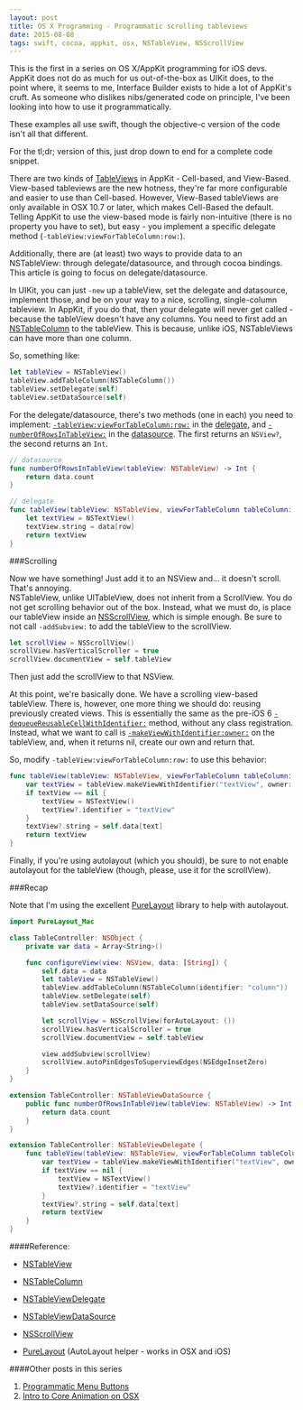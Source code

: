 ```yaml
---
layout: post
title: OS X Programming - Programmatic scrolling tableviews
date: 2015-08-08
tags: swift, cocoa, appkit, osx, NSTableView, NSScrollView
---
```


This is the first in a series on OS X/AppKit programming for iOS devs. AppKit does not do as much for us out-of-the-box as UIKit does, to the point where, it seems to me, Interface Builder exists to hide a lot of AppKit's cruft. As someone who dislikes nibs/generated code on principle, I've been looking into how to use it programmatically.

These examples all use swift, though the objective-c version of the code isn't all that different.

For the tl;dr; version of this, just drop down to end for a complete code snippet.

There are two kinds of [TableViews](https://developer.apple.com/library/mac/documentation/Cocoa/Reference/ApplicationKit/Classes/NSTableView_Class/index.html) in AppKit - Cell-based, and View-Based. View-based tableviews are the new hotness, they're far more configurable and easier to use than Cell-based. However, View-Based tableViews are only available in OSX 10.7 or later, which makes Cell-Based the default. Telling AppKit to use the view-based mode is fairly non-intuitive (there is no property you have to set), but easy - you implement a specific delegate method (`-tableView:viewForTableColumn:row:`).

Additionally, there are (at least) two ways to provide data to an NSTableView: through delegate/datasource, and through cocoa bindings. This article is going to focus on delegate/datasource.

In UIKit, you can just `-new` up a tableView, set the delegate and datasource, implement those, and be on your way to a nice, scrolling, single-column tableview. In AppKit, if you do that, then your delegate will never get called - because the tableView doesn't have any columns. You need to first add an [NSTableColumn](https://developer.apple.com/library/mac/documentation/Cocoa/Reference/ApplicationKit/Classes/NSTableColumn_Class/index.html#//apple_ref/occ/cl/NSTableColumn) to the tableView. This is because, unlike iOS, NSTableViews can have more than one column.

So, something like:

```swift
let tableView = NSTableView()
tableView.addTableColumn(NSTableColumn())
tableView.setDelegate(self)
tableView.setDataSource(self)
```

For the delegate/datasource, there's two methods (one in each) you need to implement: [`-tableView:viewForTableColumn:row:`](https://developer.apple.com/library/mac/documentation/Cocoa/Reference/NSTableViewDelegate_Protocol/index.html#//apple_ref/occ/intfm/NSTableViewDelegate/tableView:viewForTableColumn:row:) in the [delegate](https://developer.apple.com/library/mac/documentation/Cocoa/Reference/NSTableViewDelegate_Protocol/index.html), and [`-numberOfRowsInTableView:`](https://developer.apple.com/library/mac/documentation/Cocoa/Reference/ApplicationKit/Protocols/NSTableDataSource_Protocol/index.html#//apple_ref/occ/intfm/NSTableViewDataSource/numberOfRowsInTableView:) in the [datasource](https://developer.apple.com/library/mac/documentation/Cocoa/Reference/ApplicationKit/Protocols/NSTableDataSource_Protocol/index.html). The first returns an `NSView?`, the second returns an `Int`.

```swift
// datasource
func numberOfRowsInTableView(tableView: NSTableView) -> Int {
    return data.count
}

// delegate
func tableView(tableView: NSTableView, viewForTableColumn tableColumn: NSTableColumn?, row: Int) -> NSView? {
    let textView = NSTextView()
    textView.string = data[row]
    return textView
}
```

###Scrolling

Now we have something! Just add it to an NSView and... it doesn't scroll. That's annoying.  
NSTableView, unlike UITableView, does not inherit from a ScrollView. You do not get scrolling behavior out of the box. Instead, what we must do, is place our tableView inside an [NSScrollView](https://developer.apple.com/library/mac/documentation/Cocoa/Reference/ApplicationKit/Classes/NSScrollView_Class/index.html#//apple_ref/occ/cl/NSScrollView), which is simple enough. Be sure to not call `-addSubview:` to add the tableView to the scrollView.

```swift
let scrollView = NSScrollView()
scrollView.hasVerticalScroller = true
scrollView.documentView = self.tableView
```
Then just add the scrollView to that NSView.

At this point, we're basically done. We have a scrolling view-based tableView. There is, however, one more thing we should do: reusing previously created views. This is essentially the same as the pre-iOS 6 [`-dequeueReusableCellWithIdentifier:`](https://developer.apple.com/library/ios/documentation/UIKit/Reference/UITableView_Class/index.html#//apple_ref/occ/instm/UITableView/dequeueReusableCellWithIdentifier:) method, without any class registration. Instead, what we want to call is [`-makeViewWithIdentifier:owner:`](https://developer.apple.com/library/mac/documentation/Cocoa/Reference/ApplicationKit/Classes/NSTableView_Class/index.html#//apple_ref/occ/instm/NSTableView/makeViewWithIdentifier:owner:) on the tableView, and, when it returns nil, create our own and return that.

So, modify `-tableView:viewForTableColumn:row:` to use this behavior:

```swift
func tableView(tableView: NSTableView, viewForTableColumn tableColumn: NSTableColumn?, row: Int) -> NSView? {
    var textView = tableView.makeViewWithIdentifier("textView", owner: self) as? NSTextView
    if textView == nil {
        textView = NSTextView()
        textView?.identifier = "textView"
    }
    textView?.string = self.data[text]
    return textView
}
```

Finally, if you're using autolayout (which you should), be sure to not enable autolayout for the tableView (though, please, use it for the scrollView).

###Recap

Note that I'm using the excellent [PureLayout](https://github.com/smileyborg/purelayout) library to help with autolayout.

```swift
import PureLayout_Mac

class TableController: NSObject {
    private var data = Array<String>()

    func configureView(view: NSView, data: [String]) {
        self.data = data
        let tableView = NSTableView()
        tableView.addTableColumn(NSTableColumn(identifier: "column"))
        tableView.setDelegate(self)
        tableView.setDataSource(self)

        let scrollView = NSScrollView(forAutoLayout: ())
        scrollView.hasVerticalScroller = true
        scrollView.documentView = self.tableView

        view.addSubview(scrollView)
        scrollView.autoPinEdgesToSuperviewEdges(NSEdgeInsetZero)
    }
}

extension TableController: NSTableViewDataSource {
    public func numberOfRowsInTableView(tableView: NSTableView) -> Int {
        return data.count
    }
}

extension TableController: NSTableViewDelegate {
    func tableView(tableView: NSTableView, viewForTableColumn tableColumn: NSTableColumn?, row: Int) -> NSView? {
        var textView = tableView.makeViewWithIdentifier("textView", owner: self) as? NSTextView
        if textView == nil {
            textView = NSTextView()
            textView?.identifier = "textView"
        }
        textView?.string = self.data[text]
        return textView
    }
}

```

####Reference:

- [NSTableView](https://developer.apple.com/library/mac/documentation/Cocoa/Reference/ApplicationKit/Classes/NSTableView_Class/index.html)
- [NSTableColumn](https://developer.apple.com/library/mac/documentation/Cocoa/Reference/ApplicationKit/Classes/NSTableColumn_Class/index.html#//apple_ref/occ/cl/NSTableColumn)
- [NSTableViewDelegate](https://developer.apple.com/library/mac/documentation/Cocoa/Reference/NSTableViewDelegate_Protocol/index.html)
- [NSTableViewDataSource](https://developer.apple.com/library/mac/documentation/Cocoa/Reference/ApplicationKit/Protocols/NSTableDataSource_Protocol/index.html)
- [NSScrollView](https://developer.apple.com/library/mac/documentation/Cocoa/Reference/ApplicationKit/Classes/NSScrollView_Class/index.html#//apple_ref/occ/cl/NSScrollView)

- [PureLayout](https://github.com/smileyborg/purelayout) (AutoLayout helper - works in OSX and iOS)

####Other posts in this series
1. [Programmatic Menu Buttons](/2015/08/14/osx-programming-programmatic-menu-buttons/)
2. [Intro to Core Animation on OSX](/2015/08/21/osx-programming-core-animation/)
